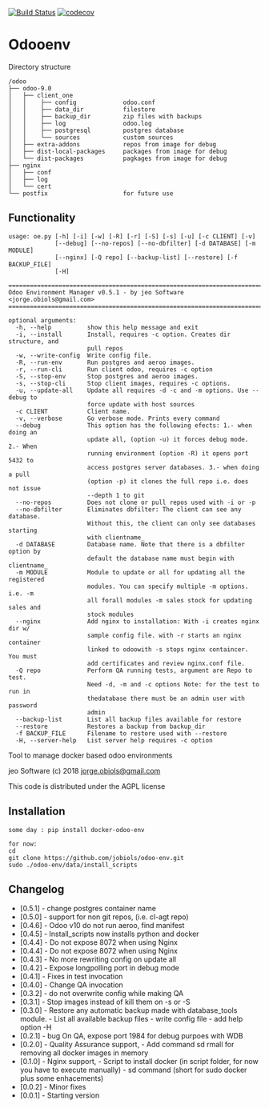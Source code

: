 [![Build Status](https://travis-ci.org/jobiols/odoo-env.svg?branch=master)](https://travis-ci.org/jobiols/odoo-env)
[![codecov](https://codecov.io/gh/jobiols/odoo-env/branch/master/graph/badge.svg)](https://codecov.io/gh/jobiols/odoo-env)

Odooenv
=======

Directory structure

    /odoo
    ├── odoo-9.0
    │   ├── client_one
    │   │    ├── config             odoo.conf
    │   │    ├── data_dir           filestore
    │   │    ├── backup_dir         zip files with backups
    │   │    ├── log                odoo.log
    │   │    ├── postgresql         postgres database
    │   │    └── sources            custom sources
    │   ├── extra-addons            repos from image for debug
    │   ├── dist-local-packages     packages from image for debug
    │   └── dist-packages           pagkages from image for debug
    ├── nginx
    │   ├── conf
    │   ├── log
    │   └── cert
    └── postfix                     for future use


Functionality
------------- 

    usage: oe.py [-h] [-i] [-w] [-R] [-r] [-S] [-s] [-u] [-c CLIENT] [-v]
                 [--debug] [--no-repos] [--no-dbfilter] [-d DATABASE] [-m MODULE]
                 [--nginx] [-Q repo] [--backup-list] [--restore] [-f BACKUP_FILE]
                 [-H]
    
    ==========================================================================
    Odoo Environment Manager v0.5.1 - by jeo Software <jorge.obiols@gmail.com>
    ==========================================================================
    
    optional arguments:
      -h, --help          show this help message and exit
      -i, --install       Install, requires -c option. Creates dir structure, and
                          pull repos
      -w, --write-config  Write config file.
      -R, --run-env       Run postgres and aeroo images.
      -r, --run-cli       Run client odoo, requires -c option
      -S, --stop-env      Stop postgres and aeroo images.
      -s, --stop-cli      Stop client images, requires -c options.
      -u, --update-all    Update all requires -d -c and -m options. Use --debug to
                          force update with host sources
      -c CLIENT           Client name.
      -v, --verbose       Go verbose mode. Prints every command
      --debug             This option has the following efects: 1.- when doing an
                          update all, (option -u) it forces debug mode. 2.- When
                          running environment (option -R) it opens port 5432 to
                          access postgres server databases. 3.- when doing a pull
                          (option -p) it clones the full repo i.e. does not issue
                          --depth 1 to git
      --no-repos          Does not clone or pull repos used with -i or -p
      --no-dbfilter       Eliminates dbfilter: The client can see any database.
                          Without this, the client can only see databases starting
                          with clientname_
      -d DATABASE         Database name. Note that there is a dbfilter option by
                          default the database name must begin with clientname_
      -m MODULE           Module to update or all for updating all the registered
                          modules. You can specify multiple -m options. i.e. -m
                          all forall modules -m sales stock for updating sales and
                          stock modules
      --nginx             Add nginx to installation: With -i creates nginx dir w/
                          sample config file. with -r starts an nginx container
                          linked to odoowith -s stops nginx containcer. You must
                          add certificates and review nginx.conf file.
      -Q repo             Perform QA running tests, argument are Repo to test.
                          Need -d, -m and -c options Note: for the test to run in
                          thedatabase there must be an admin user with password
                          admin
      --backup-list       List all backup files available for restore
      --restore           Restores a backup from backup_dir
      -f BACKUP_FILE      Filename to restore used with --restore
      -H, --server-help   List server help requires -c option

Tool to manage docker based odoo environments

jeo Software (c) 2018 jorge.obiols@gmail.com

This code is distributed under the AGPL license

Installation
------------
    some day : pip install docker-odoo-env
    
    for now:
    cd
    git clone https://github.com/jobiols/odoo-env.git
    sudo ./odoo-env/data/install_scripts
 
    
Changelog
---------
- [0.5.1]   - change postgres container name 
- [0.5.0]   - support for non git repos, (i.e. cl-agt repo) 
- [0.4.6]   - Odoo v10 do not run aeroo, find manifest
- [0.4.5]   - Install_scripts now installs python and docker
- [0.4.4]   - Do not expose 8072 when using Nginx
- [0.4.4]   - Do not expose 8072 when using Nginx
- [0.4.3]   - No more rewriting config on update all
- [0.4.2]   - Expose longpolling port in debug mode
- [0.4.1]   - Fixes in test invocation 
- [0.4.0]   - Change QA invocation 
- [0.3.2]   - do not overwrite config while making QA 
- [0.3.1]   - Stop images instead of kill them on -s or -S 
- [0.3.0]   - Restore any automatic backup made with database_tools 
              module.
            - List all available backup files
            - write config file
            - add help option -H
- [0.2.1]   - bug On QA, expose port 1984 for debug purpoes with WDB
- [0.2.0]   - Quality Assurance support, 
            - Add command sd rmall for removing all docker images in 
              memory
- [0.1.0]   - Nginx support, 
            - Script to install docker (in script folder, for now you
              have to execute manually)
            - sd command (short for sudo docker plus some enhacements)
- [0.0.2]   - Minor fixes
- [0.0.1]   - Starting version
